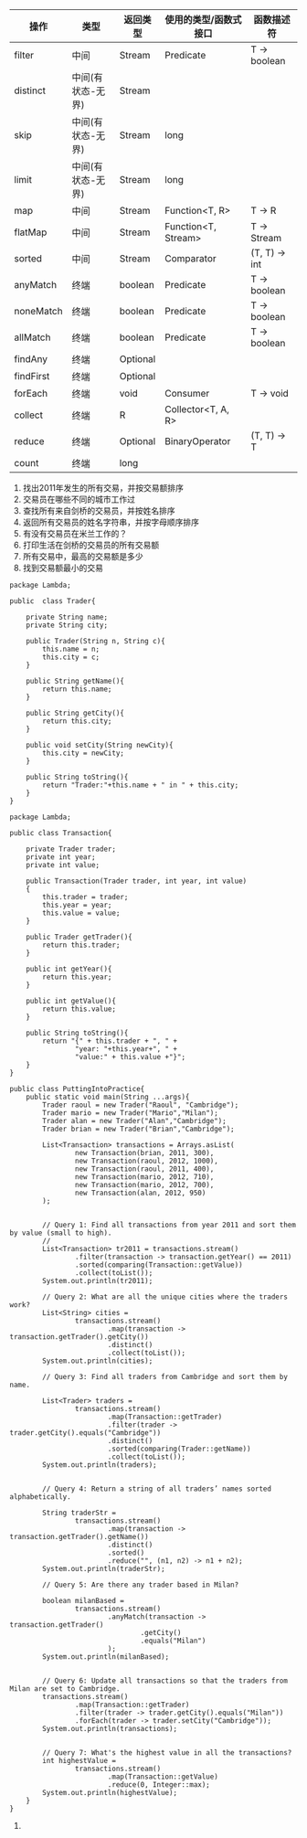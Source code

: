 

| 操作      | 类型              | 返回类型    | 使用的类型/函数式接口  | 函数描述符     |
| --------- | ----------------- | ----------- | ---------------------- | -------------- |
| filter    | 中间              | Stream<T>   | Predicate<T>           | T -> boolean   |
| distinct  | 中间(有状态-无界) | Stream<T>   |                        |                |
| skip      | 中间(有状态-无界) | Stream<T>   | long                   |                |
| limit     | 中间(有状态-无界) | Stream<T>   | long                   |                |
| map       | 中间              | Stream<R>   | Function<T, R>         | T -> R         |
| flatMap   | 中间              | Stream<R>   | Function<T, Stream<R>> | T -> Stream<R> |
| sorted    | 中间              | Stream<T>   | Comparator<T>          | (T, T) -> int  |
| anyMatch  | 终端              | boolean     | Predicate<T>           | T -> boolean   |
| noneMatch | 终端              | boolean     | Predicate<T>           | T -> boolean   |
| allMatch  | 终端              | boolean     | Predicate<T>           | T -> boolean   |
| findAny   | 终端              | Optional<T> |                        |                |
| findFirst | 终端              | Optional<T> |                        |                |
| forEach   | 终端              | void        | Consumer<T>            | T -> void      |
| collect   | 终端              | R           | Collector<T, A, R>     |                |
| reduce    | 终端              | Optional<T> | BinaryOperator<T>      | (T, T) -> T    |
| count     | 终端              | long        |                        |                |











1. 找出2011年发生的所有交易，并按交易额排序
2. 交易员在哪些不同的城市工作过
3. 查找所有来自剑桥的交易员，并按姓名排序
4. 返回所有交易员的姓名字符串，并按字母顺序排序
5. 有没有交易员在米兰工作的？
6. 打印生活在剑桥的交易员的所有交易额
7. 所有交易中，最高的交易额是多少
8. 找到交易额最小的交易



```
package Lambda;

public  class Trader{

    private String name;
    private String city;

    public Trader(String n, String c){
        this.name = n;
        this.city = c;
    }

    public String getName(){
        return this.name;
    }

    public String getCity(){
        return this.city;
    }

    public void setCity(String newCity){
        this.city = newCity;
    }

    public String toString(){
        return "Trader:"+this.name + " in " + this.city;
    }
}
```

```
package Lambda;

public class Transaction{

    private Trader trader;
    private int year;
    private int value;

    public Transaction(Trader trader, int year, int value)
    {
        this.trader = trader;
        this.year = year;
        this.value = value;
    }

    public Trader getTrader(){
        return this.trader;
    }

    public int getYear(){
        return this.year;
    }

    public int getValue(){
        return this.value;
    }

    public String toString(){
        return "{" + this.trader + ", " +
                "year: "+this.year+", " +
                "value:" + this.value +"}";
    }
}
```

```
public class PuttingIntoPractice{
    public static void main(String ...args){
        Trader raoul = new Trader("Raoul", "Cambridge");
        Trader mario = new Trader("Mario","Milan");
        Trader alan = new Trader("Alan","Cambridge");
        Trader brian = new Trader("Brian","Cambridge");

        List<Transaction> transactions = Arrays.asList(
                new Transaction(brian, 2011, 300),
                new Transaction(raoul, 2012, 1000),
                new Transaction(raoul, 2011, 400),
                new Transaction(mario, 2012, 710),
                new Transaction(mario, 2012, 700),
                new Transaction(alan, 2012, 950)
        );


        // Query 1: Find all transactions from year 2011 and sort them by value (small to high).
        //
        List<Transaction> tr2011 = transactions.stream()
                .filter(transaction -> transaction.getYear() == 2011)
                .sorted(comparing(Transaction::getValue))
                .collect(toList());
        System.out.println(tr2011);

        // Query 2: What are all the unique cities where the traders work?
        List<String> cities =
                transactions.stream()
                        .map(transaction -> transaction.getTrader().getCity())
                        .distinct()
                        .collect(toList());
        System.out.println(cities);

        // Query 3: Find all traders from Cambridge and sort them by name.

        List<Trader> traders =
                transactions.stream()
                        .map(Transaction::getTrader)
                        .filter(trader -> trader.getCity().equals("Cambridge"))
                        .distinct()
                        .sorted(comparing(Trader::getName))
                        .collect(toList());
        System.out.println(traders);


        // Query 4: Return a string of all traders’ names sorted alphabetically.

        String traderStr =
                transactions.stream()
                        .map(transaction -> transaction.getTrader().getName())
                        .distinct()
                        .sorted()
                        .reduce("", (n1, n2) -> n1 + n2);
        System.out.println(traderStr);

        // Query 5: Are there any trader based in Milan?

        boolean milanBased =
                transactions.stream()
                        .anyMatch(transaction -> transaction.getTrader()
                                .getCity()
                                .equals("Milan")
                        );
        System.out.println(milanBased);


        // Query 6: Update all transactions so that the traders from Milan are set to Cambridge.
        transactions.stream()
                .map(Transaction::getTrader)
                .filter(trader -> trader.getCity().equals("Milan"))
                .forEach(trader -> trader.setCity("Cambridge"));
        System.out.println(transactions);


        // Query 7: What's the highest value in all the transactions?
        int highestValue =
                transactions.stream()
                        .map(Transaction::getValue)
                        .reduce(0, Integer::max);
        System.out.println(highestValue);
    }
}
```





1. 





